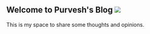 ## Welcome to Purvesh's Blog <a href="https://github.com/purveshmakode24/blog"><img src="https://img.shields.io/badge/status-Active-green"/></a>

This is my space to share some thoughts and opinions.
